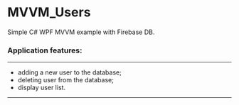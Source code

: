 # MVVM_Users

Simple C# WPF MVVM example with Firebase DB.

### Application features:
---

* adding a new user to the database;
* deleting user from the database;
* display user list.

---
